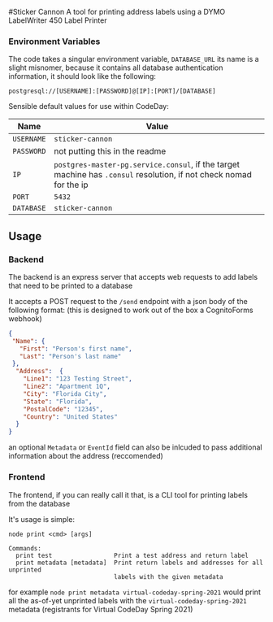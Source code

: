 #Sticker Cannon
A tool for printing address labels using a DYMO LabelWriter 450 Label Printer

### Environment Variables
The code takes a singular environment variable, `DATABASE_URL` its name is a slight misnomer, because it contains all database authentication information, it should look like the following: 

`postgresql://[USERNAME]:[PASSWORD]@[IP]:[PORT]/[DATABASE]`

Sensible default values for use within CodeDay:

| Name | Value |
| ---- | ----- |
| `USERNAME` | `sticker-cannon` |
|`PASSWORD` | not putting this in the readme |
|`IP` | `postgres-master-pg.service.consul`, if the target machine has `.consul` resolution, if not check nomad for the ip |
|`PORT` | `5432` |
|`DATABASE`|  `sticker-cannon` |

## Usage
### Backend
The backend is an express server that accepts web requests to add labels that need to be printed to a database

It accepts a POST request to the `/send` endpoint with a json body of the following format: (this is designed to work out of the box a CognitoForms webhook)
```json
{
 "Name": {
   "First": "Person's first name",
   "Last": "Person's last name"
 },
  "Address":  {
    "Line1": "123 Testing Street", 
    "Line2": "Apartment 1Q",
    "City": "Florida City", 
    "State": "Florida",
    "PostalCode": "12345",
    "Country": "United States"
  }
}
```
an optional `Metadata` or `EventId` field can also be inlcuded to pass additional information about the address (reccomended)

### Frontend
The frontend, if you can really call it that, is a CLI tool for printing labels from the database

It's usage is simple:
```
node print <cmd> [args]

Commands:
  print test                 Print a test address and return label
  print metadata [metadata]  Print return labels and addresses for all unprinted
                             labels with the given metadata
``` 
for example `node print metadata virtual-codeday-spring-2021` would print all the as-of-yet unprinted labels with the `virtual-codeday-spring-2021` metadata (registrants for Virtual CodeDay Spring 2021)
